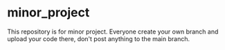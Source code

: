 # minor_project

This repository is for minor project. Everyone create your own branch and upload your code there, don't post anything to the main branch.
